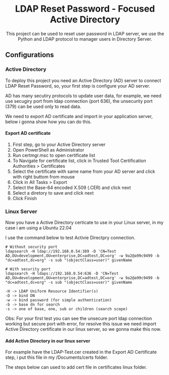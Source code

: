 <h1 align="center">LDAP Reset Password - Focused Active Directory</h1>

<p align="center">
    This project can be used to reset user password in LDAP server, we use the Python and LDAP protocol to manager users in Directory Server.
</p>

## Configurations

### Active Directory

To deploy this project you need an Active Directory (AD) server to connect LDAP Reset Password, so, your first step is configure your AD server.

AD has many secutiry protocols to update user data, for example, we need use secugiry port from ldap connection (port 636), the unsecurity port (379) can be used only to read data.

We need to export AD certificate and import in your application server, below i gonna show how you can do this.

#### Export AD certificate

1. First step, go to your Active Directory server
2. Open PowerShell as Administrator
3. Run certmgr.msc to open certificate list
4. To Navigate for certificate list, click in Trusted Toot Certification Authorities > Certificates
5. Select the certificate with same name from your AD server and click with right buttom from mouse
6. Click in All Tasks > Export
7. Select the Base-64 encoded X.509 (.CER) and click next
8. Select a diretory to save and click next
9. Click Finish

### Linux Server

Now you have a Active Directory certicate to use in your Linux server, in my case i am using a Ubuntu 22.04

I use the command below to test Activie Directpry connection.

```shell
# Without security port
ldapsearch -H ldap://192.168.0.54:389 -D 'CN=Test AD,OU=development,OU=enterprise,DC=adtest,DC=org' -w 9a2@a99c9499 -b "dc=adtest,dc=org" -s sub "(objectClass=user)" givenName

# With security port
ldapsearch -H ldaps://192.168.0.54:636 -D 'CN=Test AD,OU=development,OU=enterprise,DC=adtest,DC=org' -w 9a2@a99c9499 -b "dc=adtest,dc=org" -s sub "(objectClass=user)" givenName

-H -> LDAP Uniform Resource Identifier(s)
-D -> bind DN
-w -> bind password (for simple authentication)
-b -> base dn for search
-s -> one of base, one, sub or children (search scope)
```


Obs: For your first test you can see the unsecure port ldap connection working but secure port with error, for resolve this issue we need import Active Directory certificate in our linux server, so we gonna make this now.

#### Add Active Directory in our linux server

For example have the LDAP-Test.cer created in the Export AD Certificate step, i put this file in my /Documents/certs folder.

The steps below can used to add cert file in certificates linux folder.

